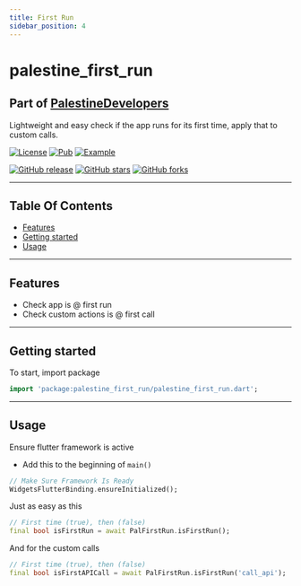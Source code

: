 ```yaml
---
title: First Run
sidebar_position: 4
---
```


# palestine_first_run

## Part of [PalestineDevelopers](https://github.com/PalestineDevelopers)

Lightweight and easy check if the app runs for its first time, apply that to custom calls.

[![License](https://img.shields.io/github/license/PalestineDevelopers/first_run?style=for-the-badge)](https://github.com/PalestineDevelopers)
[![Pub](https://img.shields.io/badge/Palestine%20First%20Run-pub-blue?style=for-the-badge)](https://pub.dev/packages/palestine_first_run)
[![Example](https://img.shields.io/badge/Example-Ex-success?style=for-the-badge)](https://pub.dev/packages/palestine_first_run/example)

[![GitHub release](https://img.shields.io/github/v/release/PalestineDevelopers/first_run?style=for-the-badge)](https://github.com/PalestineDevelopers/first_run/releases)
[![GitHub stars](https://img.shields.io/github/stars/PalestineDevelopers/first_run?style=for-the-badge)](https://github.com/PalestineDevelopers/first_run)
[![GitHub forks](https://img.shields.io/github/forks/PalestineDevelopers/first_run?style=for-the-badge)](https://github.com/PalestineDevelopers/first_run)

---

## Table Of Contents

* [Features](#features)
* [Getting started](#getting-started)
* [Usage](#usage)

---

## Features

* Check app is @ first run
* Check custom actions is @ first call

---

## Getting started

To start, import package

```dart
import 'package:palestine_first_run/palestine_first_run.dart';
```

---

## Usage

Ensure flutter framework is active

* Add this to the beginning of `main()`

```dart
// Make Sure Framework Is Ready
WidgetsFlutterBinding.ensureInitialized();
```

Just as easy as this

```dart
// First time (true), then (false)
final bool isFirstRun = await PalFirstRun.isFirstRun();
```

And for the custom calls

```dart
// First time (true), then (false)
final bool isFirstAPICall = await PalFirstRun.isFirstRun('call_api');
```
